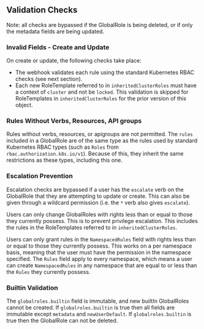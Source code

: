 ## Validation Checks

Note: all checks are bypassed if the GlobalRole is being deleted, or if only the metadata fields are being updated.

### Invalid Fields - Create and Update

On create or update, the following checks take place:
- The webhook validates each rule using the standard Kubernetes RBAC checks (see next section).
- Each new RoleTemplate referred to in `inheritedClusterRoles` must have a context of `cluster` and not be `locked`. This validation is skipped for RoleTemplates in `inheritedClusterRoles` for the prior version of this object.

### Rules Without Verbs, Resources, API groups

Rules without verbs, resources, or apigroups are not permitted. The `rules` included in a GlobalRole are of the same type as the rules used by standard Kubernetes RBAC types (such as `Roles` from `rbac.authorization.k8s.io/v1`). Because of this, they inherit the same restrictions as these types, including this one.

### Escalation Prevention

 Escalation checks are bypassed if a user has the `escalate` verb on the GlobalRole that they are attempting to update or create. This can also be given through a wildcard permission (i.e. the `*` verb also gives `escalate`).

Users can only change GlobalRoles with rights less than or equal to those they currently possess. This is to prevent privilege escalation. This includes the rules in the RoleTemplates referred to in `inheritedClusterRoles`.

Users can only grant rules in the `NamespacedRules` field with rights less than or equal to those they currently possess. This works on a per namespace basis, meaning that the user must have the permission
in the namespace specified. The `Rules` field apply to every namespace, which means a user can create `NamespacedRules` in any namespace that are equal to or less than the `Rules` they currently possess.

### Builtin Validation

The `globalroles.builtin` field is immutable, and new builtIn GlobalRoles cannot be created.
If `globalroles.builtin` is true then all fields are immutable except  `metadata` and `newUserDefault`.
If `globalroles.builtin` is true then the GlobalRole can not be deleted.

